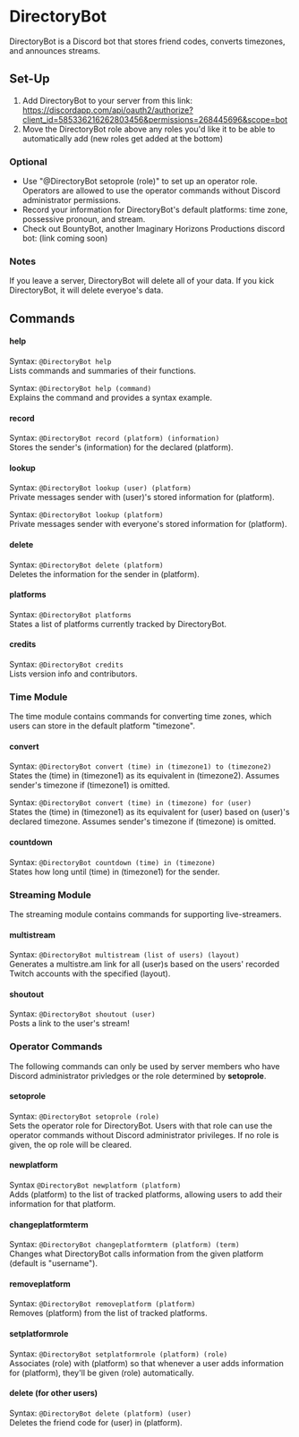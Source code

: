 # DirectoryBot
DirectoryBot is a Discord bot that stores friend codes, converts timezones, and announces streams.

## Set-Up
1. Add DirectoryBot to your server from this link: https://discordapp.com/api/oauth2/authorize?client_id=585336216262803456&permissions=268445696&scope=bot
2. Move the DirectoryBot role above any roles you'd like it to be able to automatically add (new roles get added at the bottom)

### Optional
* Use "@DirectoryBot setoprole (role)" to set up an operator role. Operators are allowed to use the operator commands without Discord administrator permissions.
* Record your information for DirectoryBot's default platforms: time zone, possessive pronoun, and stream.
* Check out BountyBot, another Imaginary Horizons Productions discord bot: (link coming soon)

### Notes
If you leave a server, DirectoryBot will delete all of your data. If you kick DirectoryBot, it will delete everyoe's data.

## Commands
#### help
Syntax: `@DirectoryBot help`
\
Lists commands and summaries of their functions.

Syntax: `@DirectoryBot help (command)`
\
Explains the command and provides a syntax example.

#### record
Syntax: `@DirectoryBot record (platform) (information)`
\
Stores the sender's (information) for the declared (platform).

#### lookup
Syntax: `@DirectoryBot lookup (user) (platform)`
\
Private messages sender with (user)'s stored information for (platform).

Syntax: `@DirectoryBot lookup (platform)`
\
Private messages sender with everyone's stored information for (platform).

#### delete 
Syntax: `@DirectoryBot delete (platform)`
\
Deletes the information for the sender in (platform).

#### platforms
Syntax: `@DirectoryBot platforms`
\
States a list of platforms currently tracked by DirectoryBot.

#### credits
Syntax: `@DirectoryBot credits`
\
Lists version info and contributors.

### Time Module
The time module contains commands for converting time zones, which users can store in the default platform "timezone".
#### convert
Syntax: `@DirectoryBot convert (time) in (timezone1) to (timezone2)`
\
States the (time) in (timezone1) as its equivalent in (timezone2). Assumes sender's timezone if (timezone1) is omitted.

Syntax: `@DirectoryBot convert (time) in (timezone) for (user)`
\
States the (time) in (timezone1) as its equivalent for (user) based on (user)'s declared timezone. Assumes sender's timezone if (timezone) is omitted.

#### countdown
Syntax: `@DirectoryBot countdown (time) in (timezone)`
\
States how long until (time) in (timezone1) for the sender.

### Streaming Module
The streaming module contains commands for supporting live-streamers.
#### multistream
Syntax: `@DirectoryBot multistream (list of users) (layout)`
\
Generates a multistre.am link for all (user)s based on the users' recorded Twitch accounts with the specified (layout).

#### shoutout
Syntax: `@DirectoryBot shoutout (user)`
\
Posts a link to the user's stream!

### Operator Commands
The following commands can only be used by server members who have Discord administrator privledges or the role determined by **setoprole**.
#### setoprole
Syntax: `@DirectoryBot setoprole (role)`
\
Sets the operator role for DirectoryBot. Users with that role can use the operator commands without Discord administrator privileges. If no role is given, the op role will be cleared.

#### newplatform
Syntax `@DirectoryBot newplatform (platform)`
\
Adds (platform) to the list of tracked platforms, allowing users to add their information for that platform.

#### changeplatformterm
Syntax: `@DirectoryBot changeplatformterm (platform) (term)`
\
Changes what DirectoryBot calls information from the given platform (default is "username").

#### removeplatform
Syntax: `@DirectoryBot removeplatform (platform)`
\
Removes (platform) from the list of tracked platforms.

#### setplatformrole
Syntax: `@DirectoryBot setplatformrole (platform) (role)`
\
Associates (role) with (platform) so that whenever a user adds information for (platform), they'll be given (role) automatically.

#### delete (for other users)
Syntax: `@DirectoryBot delete (platform) (user)`
\
Deletes the friend code for (user) in (platform).
